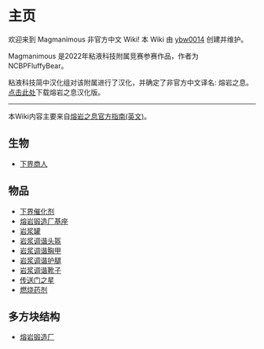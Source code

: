 # 主页

欢迎来到 Magmanimous 非官方中文 Wiki! 本 Wiki 由 [ybw0014](https://github.com/ybw0014) 创建并维护。

Magmanimous 是2022年粘液科技附属竞赛参赛作品，作者为NCBPFluffyBear。

粘液科技简中汉化组对该附属进行了汉化，并确定了非官方中文译名: 熔岩之息。  
[点击此处](/Install#Magmanimous)下载熔岩之息汉化版。

---

本Wiki内容主要来自[熔岩之息官方指南(英文)](https://github.com/NCBPFluffyBear/Magmanimous/wiki/Magmanimous-Guide)。

## 生物

- [下界商人](./Nether-Merchants)

## 物品

- [下界催化剂](./Nether-Catalyst)
- [熔岩锻造厂基座](./Nether-Forge#pedestal)
- [岩浆罐](./Nether-Forge#magma-tank)
- [岩浆调谐头盔](./Attuned-Armor)
- [岩浆调谐胸甲](./Attuned-Armor)
- [岩浆调谐护腿](./Attuned-Armor)
- [岩浆调谐靴子](./Attuned-Armor)
- [传送门之星](./Portal-Star)
- [燃烧药剂](./Combustion-Potion)

## 多方块结构

- [熔岩锻造厂](./Nether-Forge)
